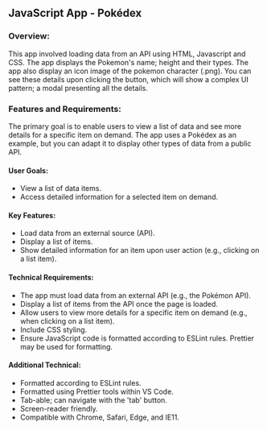 <h2>JavaScript App - Pokédex</h2>

<h3>Overview:</h3>
<p>This app involved loading data from an API using HTML, Javascript and CSS.
The app displays the Pokemon's name; height and their types.
The app also display an icon image of the pokemon character (.png).
You can see these details upon clicking the button, which will show a complex UI pattern; a modal presenting all the details.</p>

<h3>Features and Requirements:</h3>
<p>The primary goal is to enable users to view a list of data and see more details for a specific item on demand. The app uses a Pokédex as an example, but you can adapt it to display other types of data from a public API.</p>

<h4>User Goals:</h4>
<ul>
    <li>View a list of data items.</li>
    <li>Access detailed information for a selected item on demand.</li>
</ul>

<h4>Key Features:</h4>
<ul>
    <li>Load data from an external source (API).</li>
    <li>Display a list of items.</li>
    <li>Show detailed information for an item upon user action (e.g., clicking on a list item).</li>
</ul>

<h4>Technical Requirements:</h4>
<ul>
    <li>The app must load data from an external API (e.g., the Pokémon API).</li>
    <li>Display a list of items from the API once the page is loaded.</li>
    <li>Allow users to view more details for a specific item on demand (e.g., when clicking on a list item).</li>
    <li>Include CSS styling.</li>
    <li>Ensure JavaScript code is formatted according to ESLint rules. Prettier may be used for formatting.</li>
</ul>

<h4>Additional Technical:</h4>
<ul>
    <li>Formatted according to ESLint rules.</li>
    <li>Formatted using Prettier tools within VS Code.</li>
    <li>Tab-able; can navigate with the 'tab' button.</li>
    <li>Screen-reader friendly.</li>
    <li>Compatible with Chrome, Safari, Edge, and IE11.</li>
</ul>
